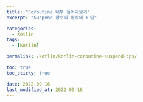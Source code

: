 ```yaml
---
title: "Coroutine 내부 들어다보기"
excerpt: "Suspend 함수의 동작의 비밀"

categories:
  - Kotlin
tags:
  - [Kotlin]

permalink: /kotlin/kotlin-coroutine-suspend-cps/

toc: true
toc_sticky: true

date: 2022-09-16
last_modified_at: 2022-09-16
---
```



